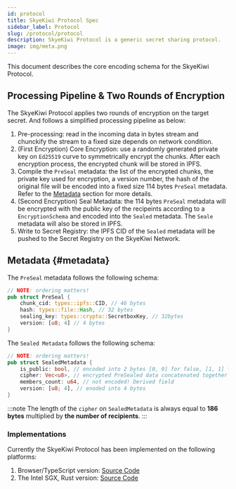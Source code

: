 ```yaml
---
id: protocol 
title: SkyeKiwi Protocol Spec
sidebar_label: Protocol 
slug: /protocol/protocol
description: SkyeKiwi Protocol is a generic secret sharing protocol. 
image: img/meta.png
---
```


This document describes the core encoding schema for the SkyeKiwi Protocol. 

## Processing Pipeline & Two Rounds of Encryption
The SkyeKiwi Protocol applies two rounds of encryption on the target secret. And follows a simplified processing pipeline as below: 

1. Pre-processing: read in the incoming data in bytes stream and chunckify the stream to a fixed size depends on network condition. 
2. (First Encryption) Core Encryption: use a randomly generated private key on `Ed25519` curve to symmetrically encrypt the chunks. After each encryption process, the encrypted chunk will be stored in IPFS.
3. Compile the `PreSeal` metadata: the list of the encrypted chunks, the private key used for encryption, a version number, the hash of the original file will be encoded into a fixed size 114 bytes `PreSeal` metadata. Refer to the [Metadata](#metadata) section for more details.
4. (Second Encryption) Seal Metadata: the 114 bytes `PreSeal` metadata will be encrypted with the public key of the recipeints according to a `EncryptionSchema` and encoded into the `Sealed` metadata. The `Seale` metadata will also be stored in IPFS.
5. Write to Secret Registry: the IPFS CID of the `Sealed` metadata will be pushed to the Secret Registry on the SkyeKiwi Network.

## Metadata {#metadata}

The `PreSeal` metadata follows the following schema: 

```rust
// NOTE: ordering matters!
pub struct PreSeal {
    chunk_cid: types::ipfs::CID, // 46 bytes
    hash: types::file::Hash, // 32 bytes
    sealing_key: types::crypto::SecretboxKey, // 32bytes
    version: [u8; 4] // 4 bytes
}
```

The `Sealed Metadata` follows the following schema: 

```rust
// NOTE: ordering matters!
pub struct SealedMetadata {
    is_public: bool, // encoded into 2 bytes [0, 0] for false, [1, 1] for true 
    cipher: Vec<u8>, // encrypted PreSealed data concatenated together
    members_count: u64, // not encoded! Derived field
    version: [u8; 4], // enoded into 4 bytes
}
```

:::note
The length of the `cipher` on `SealedMetadata` is always equal to **186 bytes** multiplied by **the number of recipients**. 
:::

### Implementations

Currently the SkyeKiwi Protocol has been implemented on the following platforms:
1. Browser/TypeScript version: [Source Code](https://github.com/skyekiwi/skyekiwi-protocol)
2. The Intel SGX, Rust version: [Source Code](https://github.com/skyekiwi/skyekiwi-network/tree/master/crates/skw-sgx-protocol)
